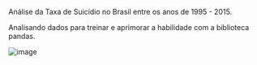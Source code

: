 Análise da Taxa de Suicídio no Brasil entre os anos de 1995 - 2015.

Analisando dados para treinar e aprimorar a habilidade com a biblioteca pandas.


![image](https://github.com/user-attachments/assets/81ef013b-42d8-414f-b5e2-b9ee9c161c42)

